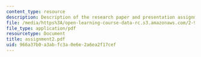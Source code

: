 ```yaml
---
content_type: resource
description: Description of the research paper and presentation assignment.
file: /media/https%3A/open-learning-course-data-rc.s3.amazonaws.com/2-964-economics-of-marine-transportation-industries-fall-2006/966a37b0a3abfc3a0e6e2a6ea2f17cef_assignment2.pdf
file_type: application/pdf
resourcetype: Document
title: assignment2.pdf
uid: 966a37b0-a3ab-fc3a-0e6e-2a6ea2f17cef
---
```

